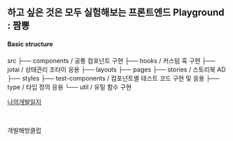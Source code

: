 ## 하고 싶은 것은 모두 실험해보는 프론트엔드 Playground : 짬뽕

#### Basic structure

src
├── components / 공통 컴포넌트 구현
├── hooks / 커스텀 훅 구현
├── jotai / 상태관리 조타이 응용
├── layouts
├── pages
├── stories / 스토리북 AD
├── styles
├── test-components / 컴포넌트별 테스트 코드 구현 및 응용
├── type / 타입 정의 응용
└── util / 유틸 함수 구현

[나의개발일지](/md/)

<br />

개발해방클럽
